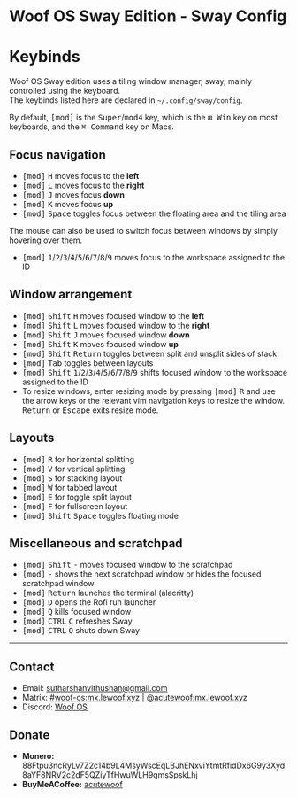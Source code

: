 # Woof OS Sway Edition - Sway Config

# Keybinds

Woof OS Sway edition uses a tiling window manager, sway, mainly controlled using the keyboard.  
The keybinds listed here are declared in `~/.config/sway/config`.

By default, <kbd>[mod]</kbd> is the <kbd>Super</kbd>/<kbd>mod4</kbd> key, which is the <kbd>⊞ Win</kbd> key on most keyboards, and the <kbd>⌘ Command</kbd> key on Macs.

## Focus navigation

- <kbd>[mod]</kbd> <kbd>H</kbd> moves focus to the **left**
- <kbd>[mod]</kbd> <kbd>L</kbd> moves focus to the **right**
- <kbd>[mod]</kbd> <kbd>J</kbd> moves focus **down**
- <kbd>[mod]</kbd> <kbd>K</kbd> moves focus **up**
- <kbd>[mod]</kbd> <kbd>Space</kbd> toggles focus between the floating area and the tiling area

The mouse can also be used to switch focus between windows by simply hovering over them.

- <kbd>[mod]</kbd> <kbd>1</kbd>/<kbd>2</kbd>/<kbd>3</kbd>/<kbd>4</kbd>/<kbd>5</kbd>/<kbd>6</kbd>/<kbd>7</kbd>/<kbd>8</kbd>/<kbd>9</kbd> moves focus to the workspace assigned to the ID

## Window arrangement

- <kbd>[mod]</kbd> <kbd>Shift</kbd> <kbd>H</kbd> moves focused window to the **left**
- <kbd>[mod]</kbd> <kbd>Shift</kbd> <kbd>L</kbd> moves focused window to the **right**
- <kbd>[mod]</kbd> <kbd>Shift</kbd> <kbd>J</kbd> moves focused window **down**
- <kbd>[mod]</kbd> <kbd>Shift</kbd> <kbd>K</kbd> moves focused window **up**
- <kbd>[mod]</kbd> <kbd>Shift</kbd> <kbd>Return</kbd> toggles between split and unsplit sides of stack
- <kbd>[mod]</kbd> <kbd>Tab</kbd> toggles between layouts
- <kbd>[mod]</kbd> <kbd>Shift</kbd> <kbd>1</kbd>/<kbd>2</kbd>/<kbd>3</kbd>/<kbd>4</kbd>/<kbd>5</kbd>/<kbd>6</kbd>/<kbd>7</kbd>/<kbd>8</kbd>/<kbd>9</kbd> shifts focused window to the workspace assigned to the ID
- To resize windows, enter resizing mode by pressing <kbd>[mod]</kbd> <kbd>R</kbd> and use the arrow keys or the relevant vim navigation keys to resize the window.  
  <kbd>Return</kbd> or <kbd>Escape</kbd> exits resize mode.

## Layouts

- <kbd>[mod]</kbd> <kbd>R</kbd> for horizontal splitting
- <kbd>[mod]</kbd> <kbd>V</kbd> for vertical splitting
- <kbd>[mod]</kbd> <kbd>S</kbd> for stacking layout
- <kbd>[mod]</kbd> <kbd>W</kbd> for tabbed layout
- <kbd>[mod]</kbd> <kbd>E</kbd> for toggle split layout
- <kbd>[mod]</kbd> <kbd>F</kbd> for fullscreen layout
- <kbd>[mod]</kbd> <kbd>Shift</kbd> <kbd>Space</kbd> toggles floating mode

## Miscellaneous and scratchpad

- <kbd>[mod]</kbd> <kbd>Shift</kbd> <kbd>-</kbd> moves focused window to the scratchpad
- <kbd>[mod]</kbd> <kbd>-</kbd> shows the next scratchpad window or hides the focused scratchpad window
- <kbd>[mod]</kbd> <kbd>Return</kbd> launches the terminal (alacritty)
- <kbd>[mod]</kbd> <kbd>D</kbd> opens the Rofi run launcher
- <kbd>[mod]</kbd> <kbd>Q</kbd> kills focused window
- <kbd>[mod]</kbd> <kbd>CTRL</kbd> <kbd>C</kbd> refreshes Sway
- <kbd>[mod]</kbd> <kbd>CTRL</kbd> <kbd>Q</kbd> shuts down Sway

---

## Contact

- Email: [sutharshanvithushan@gmail.com](mailto:sutharshanvithushan@gmail.com)
- Matrix: [#woof-os:mx.lewoof.xyz](https://matrix.to/#/#woof-os:matrix.org) | [@acutewoof:mx.lewoof.xyz](https://matrix.to/#/@acutewoof:matrix.org)
- Discord: [Woof OS](https://discord.gg/2G2yGUAXUS)

## Donate

- **Monero:** 88Ftpu3ncRyLv7Z2c14b9L4MsyWscEqLBJhENxviYtmtRfidDx6G9y3Xyd8aYF8NRV2c2dF5QZiyTfHwuWLH9qmsSpskLhj
- **BuyMeACoffee:** [acutewoof](https://buymeacoffee.com/acutewoof)
